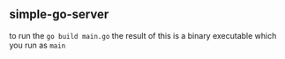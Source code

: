 ## simple-go-server

to run the `go build main.go` the result of this is a binary executable which you run as `main`
